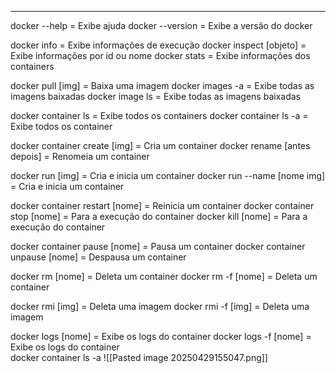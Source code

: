 
---

docker --help                          = Exibe ajuda 
docker --version                       = Exibe a versão do docker 

docker info                            = Exibe informações de execução 
docker inspect [objeto]                = Exibe informações por id ou nome 
docker stats                           = Exibe informações dos containers 

docker pull [img]                      = Baixa uma imagem 
docker images -a                       = Exibe todas as imagens baixadas 
docker image ls                        = Exibe todas as imagens baixadas 

docker container ls                    = Exibe todos os containers 
docker container ls -a                 = Exibe todos os container 

docker container create [img]          = Cria um container 
docker rename [antes depois]           = Renomeia um container 

docker run [img]                       = Cria e inicia um container 
docker run --name [nome  img]          = Cria e inicia um container

docker container restart [nome]        = Reinicia um container
docker container stop [nome]           = Para a execução do container 
docker kill [nome]                     = Para a execução do container 

docker container pause [nome]          = Pausa um container 
docker container unpause [nome]        = Despausa um container 

docker rm [nome]                       = Deleta um container 
docker rm -f [nome]                    = Deleta um container 

docker rmi [img]                       = Deleta uma imagem 
docker rmi -f [img]                    = Deleta uma imagem

docker logs [nome]                     = Exibe os logs do container 
docker logs -f [nome]                  = Exibe os logs do container                       
docker container ls -a
![[Pasted image 20250429155047.png]]
